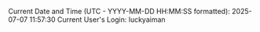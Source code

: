 Current Date and Time (UTC - YYYY-MM-DD HH:MM:SS formatted): 2025-07-07 11:57:30
Current User's Login: luckyaiman
